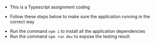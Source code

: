 * This is a Typescript assignment coding

* Follow these steps below to make sure the application running in the correct way

- Run the command `npm i` to install all the application dependencies
- Run the command `npm run dev` to expose the testing result


